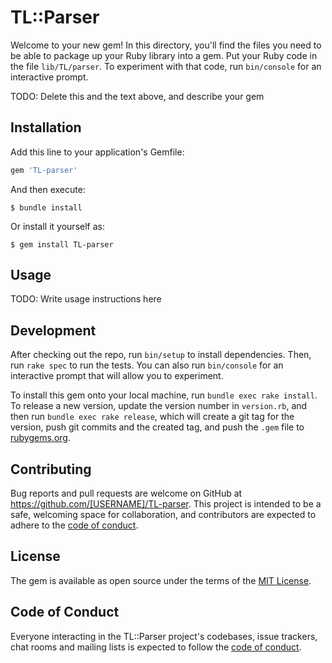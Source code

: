 # TL::Parser

Welcome to your new gem! In this directory, you'll find the files you need to be able to package up your Ruby library into a gem. Put your Ruby code in the file `lib/TL/parser`. To experiment with that code, run `bin/console` for an interactive prompt.

TODO: Delete this and the text above, and describe your gem

## Installation

Add this line to your application's Gemfile:

```ruby
gem 'TL-parser'
```

And then execute:

    $ bundle install

Or install it yourself as:

    $ gem install TL-parser

## Usage

TODO: Write usage instructions here

## Development

After checking out the repo, run `bin/setup` to install dependencies. Then, run `rake spec` to run the tests. You can also run `bin/console` for an interactive prompt that will allow you to experiment.

To install this gem onto your local machine, run `bundle exec rake install`. To release a new version, update the version number in `version.rb`, and then run `bundle exec rake release`, which will create a git tag for the version, push git commits and the created tag, and push the `.gem` file to [rubygems.org](https://rubygems.org).

## Contributing

Bug reports and pull requests are welcome on GitHub at https://github.com/[USERNAME]/TL-parser. This project is intended to be a safe, welcoming space for collaboration, and contributors are expected to adhere to the [code of conduct](https://github.com/[USERNAME]/TL-parser/blob/master/CODE_OF_CONDUCT.md).

## License

The gem is available as open source under the terms of the [MIT License](https://opensource.org/licenses/MIT).

## Code of Conduct

Everyone interacting in the TL::Parser project's codebases, issue trackers, chat rooms and mailing lists is expected to follow the [code of conduct](https://github.com/[USERNAME]/TL-parser/blob/master/CODE_OF_CONDUCT.md).
